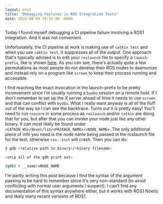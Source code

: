 ```yaml
---
layout: post
title: "Debugging Failures in ROS Integration Tests"
date: 2022-08-09 19:15:00 -0800
---
```


Today I found myself debugging a CI pipeline failure involving a ROS1 integration. And it was not convenient.

Unfortunately, the CI pipeline at work is making use of `catkin test` and when you use `caktin test`, it suppresses all of the output. One approach that's typically advised is to edit your `roslaunch` file to specify a `launch-prefix`, like is shown [here](http://wiki.ros.org/roslaunch/Tutorials/Roslaunch%20Nodes%20in%20Valgrind%20or%20GDB). As you can see, there's actually quite a few permutations as most people do not develop their ROS nodes to daemonize and instead rely on a program like `screen` to keep their process running and accessible.

I find reaching the exact invocation in the launch-prefix to be pretty inconvenient since I'm usually running a `byobu` session on a remote host. If I don't remember to set up the X server ahead of time it needs to use `screen` and that can conflict with `byobu`. What I really want anyway is all of the fluff out of the way so I can see the backtrace. Turns out it is pretty easy! You'll need to run `roscore` in some process as `roslaunch` and/or `catkin` are doing that for you, but after that you can invoke your node just like any other binary. It can most likely be found under `<CATKIN_WS>/devel/lib/<PACKAGE_NAME>/<NODE_NAME>`. The only additional piece of info you need is the node name being passed in the roslaunch file for the test, otherwise `ros::init` will crash. Then you can do:

```sh
$ gdb <relative path to binary>/<binary filename>

<snip all of the gdb print out>

(gdb) r __name:=NODE_NAME
```

I'm partly writing this post because I find the syntax of the argument passing to be hard to remember since it's very non-standard (to avoid conflicting with normal user arguments I suspect). I can't find any documentation of this syntax anywhere either, but it works with ROS1 Noetic and likely many recent versions of ROS1.